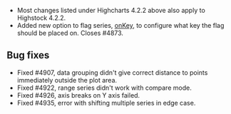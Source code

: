 - Most changes listed under Highcharts 4.2.2 above also apply to Highstock 4.2.2.
- Added new option to flag series, [onKey](http://api.highcharts.com/highstock#plotOptions.flags.onKey), to configure what key the flag should be placed on. Closes #4873.
## Bug fixes 
- Fixed #4907, data grouping didn't give correct distance to points immediately outside the plot area.
- Fixed #4922, range series didn't work with compare mode.
- Fixed #4926, axis breaks on Y axis failed.
- Fixed #4935, error with shifting multiple series in edge case.